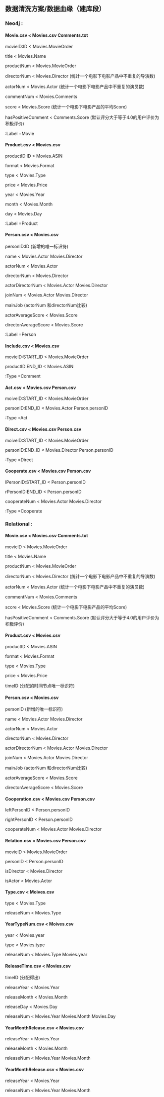 ## 数据清洗方案/数据血缘（建库段）

### Neo4j :

#### Movie.csv	<	Movies.csv	Comments.txt

movieID:ID	<	Movies.MovieOrder

title	<	Movies.Name

productNum	<	Movies.MovieOrder

directorNum	<	Movies.Director (统计一个电影下电影产品中不重复的导演数)

actorNum	<	Movies.Actor (统计一个电影下电影产品中不重复的演员数)

commentNum	<	Movies.Comments

score	<	Movies.Score (统计一个电影下电影产品的平均Score)

hasPositiveComment	<	Comments.Score (默认评分大于等于4.0的用户评价为积极评价)

:Label =Movie 



#### Product.csv	<	Movies.csv

productID:ID	<	Movies.ASIN

format	<	Movies.Format

type	<	Movies.Type

price	<	Movies.Price

year	<	Movies.Year

month	<	Movies.Month

day	<	Movies.Day

:Label =Product



#### Person.csv	<	Movies.csv

personID:ID (新增的唯一标识符)

name	<	Movies.Actor	Movies.Director

actorNum	<	Movies.Actor

directorNum	<	Movies.Director

actorDirectorNum	<	Movies.Actor	Movies.Director

joinNum	<	Movies.Actor	Movies.Director

mainJob (actorNum 和directorNum比较)

actorAverageScore	<	Movies.Score

directorAverageScore	<	Movies.Score

:Label =Person



#### Include.csv	<	Movies.csv

movieID:START_ID	<	Movies.MovieOrder

productID:END_ID	<	Movies.ASIN

:Type =Comment



#### Act.csv	<	Movies.csv	Person.csv

moiveID:START_ID	<	Movies.MovieOrder

personID:END_ID	<	Movies.Actor	Person.personID

:Type =Act



#### Direct.csv	<	Movies.csv	Person.csv

moiveID:START_ID	<	Movies.MovieOrder

personID:END_ID	<	Movies.Director	Person.personID

:Type =Direct



#### Cooperate.csv	<	Movies.csv	Person.csv

lPersonID:START_ID	<	Person.personID

rPersonID:END_ID	<	Person.personID

cooperateNum	<	Movies.Actor	Movies.Director

:Type =Cooperate



### Relational :

#### Movie.csv	<	Movies.csv	Comments.txt

movieID	<	Movies.MovieOrder

title	<	Movies.Name

productNum	<	Movies.MovieOrder

directorNum	<	Movies.Director (统计一个电影下电影产品中不重复的导演数)

actorNum	<	Movies.Actor (统计一个电影下电影产品中不重复的演员数)

commentNum	<	Movies.Comments

score	<	Movies.Score (统计一个电影下电影产品的平均Score)

hasPositiveComment	<	Comments.Score (默认评分大于等于4.0的用户评价为积极评价)



#### Product.csv	<	Movies.csv

productID	<	Movies.ASIN

format	<	Movies.Format

type	<	Movies.Type

price	<	Movies.Price

timeID (分配的时间节点唯一标识符)



#### Person.csv	<	Movies.csv

personID (新增的唯一标识符)

name	<	Movies.Actor	Movies.Director

actorNum	<	Movies.Actor

directorNum	<	Movies.Director

actorDirectorNum	<	Movies.Actor	Movies.Director

joinNum	<	Movies.Actor	Movies.Director

mainJob (actorNum 和directorNum比较)

actorAverageScore	<	Movies.Score

directorAverageScore	<	Movies.Score



#### Cooperation.csv	<	Movies.csv	Person.csv

leftPersonID	<	Person.personID

rightPersonID	<	Person.personID

cooperateNum	<	Movies.Actor	Movies.Director



#### Relation.csv	<	Movies.csv	Person.csv

movieID	<	Movies.MovieOrder	

personID	<	Person.personID

isDirector	<	Movies.Director

isActor	<	Movies.Actor



#### Type.csv	<	Moives.csv	

type	<	Movies.Type

releaseNum 	<	Movies.Type



#### YearTypeNum.csv	<	Moives.csv	

year	<	Movies.year

type	<	Movies.type

releaseNum	<	Movies.Type	Movies.year



#### ReleaseTime.csv	<	Movies.csv

timeID (分配得出)

releaseYear	<	Movies.Year

releaseMonth	<	Movies.Month

releaseDay	<	Movies.Day

releaseNum	<	Movies.Year	Movies.Month	Movies.Day



#### YearMonthRelease.csv	<	Movies.csv

releaseYear	<	Movies.Year

releaseMonth	<	Movies.Month

releaseNum	<	Movies.Year	Movies.Month	



#### YearMonthRelease.csv	<	Movies.csv

releaseYear	<	Movies.Year

releaseNum	<	Movies.Year	Movies.Month	
